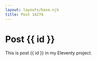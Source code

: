 ```yaml
---
layout: layouts/base.njk
title: Post 14274
---
```


# Post {{ id }}

This is post {{ id }} in my Eleventy project.
